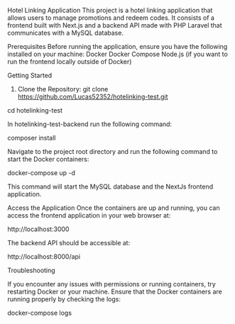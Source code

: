 Hotel Linking Application This project is a hotel linking application that allows users to manage promotions and redeem codes. It consists of a frontend built with Next.js and a backend API made with PHP Laravel that communicates with a MySQL database.

Prerequisites Before running the application, ensure you have the following installed on your machine:
Docker 
Docker Compose 
Node.js (if you want to run the frontend locally outside of Docker) 

Getting Started

1. Clone the Repository:
git clone https://github.com/Lucas52352/hotelinking-test.git

cd hotelinking-test

In hotelinking-test-backend run the following command:

composer install

Navigate to the project root directory and run the following command to start the Docker containers:

docker-compose up -d

This command will start the MySQL database and the NextJs frontend application.

Access the Application Once the containers are up and running, you can access the frontend application in your web browser at:

http://localhost:3000

The backend API should be accessible at:

http://localhost:8000/api

Troubleshooting

If you encounter any issues with permissions or running containers, try restarting Docker or your machine. Ensure that the Docker containers are running properly by checking the logs:

docker-compose logs
